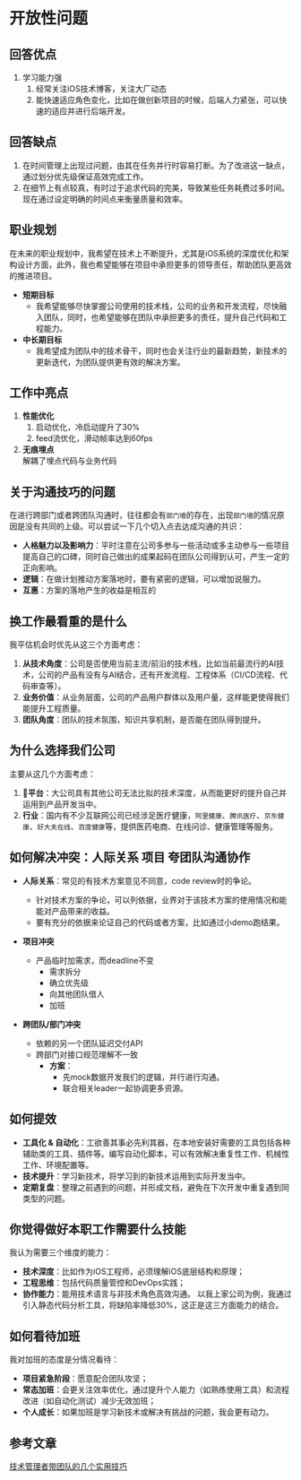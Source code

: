 # 开放性问题
## 回答优点
1. 学习能力强
    1. 经常关注iOS技术博客，关注大厂动态
    2. 能快速适应角色变化，比如在做创新项目的时候，后端人力紧张，可以快速的适应并进行后端开发。

## 回答缺点
1. 在时间管理上出现过问题，由其在任务并行时容易打断。为了改进这一缺点，通过划分优先级保证高效完成工作。
2. 在细节上有点较真，有时过于追求代码的完美，导致某些任务耗费过多时间。现在通过设定明确的时间点来衡量质量和效率。

## 职业规划
在未来的职业规划中，我希望在技术上不断提升，尤其是iOS系统的深度优化和架构设计方面，此外，我也希望能够在项目中承担更多的领导责任，帮助团队更高效的推进项目。
* **短期目标**
    * 我希望能够尽快掌握公司使用的技术栈，公司的业务和开发流程，尽快融入团队，同时，也希望能够在团队中承担更多的责任，提升自己代码和工程能力。
* **中长期目标**
    * 我希望成为团队中的技术骨干，同时也会关注行业的最新趋势，新技术的更新迭代，为团队提供更有效的解决方案。

## 工作中亮点
1. **性能优化** 
    1. 启动优化，冷启动提升了30%
    2. feed流优化，滑动帧率达到60fps
2. **无痕埋点**     
    解耦了埋点代码与业务代码
    
## 关于沟通技巧的问题
在进行跨部门或者跨团队沟通时，往往都会有`部门墙`的存在，出现`部门墙`的情况原因是没有共同的上级。可以尝试一下几个切入点去达成沟通的共识：
* **人格魅力以及影响力**：平时注意在公司多参与一些活动或多主动参与一些项目提高自己的口碑，同时自己做出的成果起码在团队公司得到认可，产生一定的正向影响。
* **逻辑**：在做计划推动方案落地时，要有紧密的逻辑，可以增加说服力。
* **互惠**：方案的落地产生的收益是相互的

## 换工作最看重的是什么
我平估机会时优先从这三个方面考虑：
1. **从技术角度**：公司是否使用当前主流/前沿的技术栈，比如当前最流行的AI技术，公司的产品有没有与AI结合，还有开发流程、工程体系（CI/CD流程、代码审查等）。
2. **业务价值**：从业务层面，公司的产品用户群体以及用户量，这样能更使得我们能提升工程质量。
3. **团队角度**：团队的技术氛围，知识共享机制，是否能在团队得到提升。

## 为什么选择我们公司
主要从这几个方面考虑：
1. **平台**：大公司具有其他公司无法比拟的技术深度，从而能更好的提升自己并运用到产品开发当中。
2. **行业**：国内有不少互联网公司已经涉足医疗健康，`阿里健康`、`腾讯医疗`、`京东健康`、`好大夫在线`、`百度健康`等，提供医药电商、在线问诊、健康管理等服务。

## 如何解决冲突：人际关系 项目 夸团队沟通协作
* **人际关系**：常见的有技术方案意见不同意，code review时的争论。
    * 针对技术方案的争论，可以列依据，业界对于该技术方案的使用情况和能能对产品带来的收益。
    * 要有充分的依据来论证自己的代码或者方案，比如通过小demo跑结果。

* **项目冲突**
    * 产品临时加需求，而deadline不变
        * 需求拆分
        * 确立优先级
        * 向其他团队借人
        * 加班

* **跨团队/部门冲突**
    * 依赖的另一个团队延迟交付API
    * 跨部门对接口规范理解不一致
        * **方案**：
            * 先mock数据开发我们的逻辑，并行进行沟通。
            * 联合相关leader一起协调更多资源。

## 如何提效
* **工具化 & 自动化**：工欲善其事必先利其器，在本地安装好需要的工具包括各种辅助类的工具、插件等。编写自动化脚本，可以有效解决重复性工作、机械性工作、环境配置等。
* **技术提升**：学习新技术，将学习到的新技术运用到实际开发当中。
* **定期复盘**：整理之前遇到的问题，并形成文档，避免在下次开发中重复遇到同类型的问题。

## 你觉得做好本职工作需要什么技能
我认为需要三个维度的能力：

* **技术深度**：比如作为iOS工程师，必须理解iOS底层结构和原理；
* **工程思维**：包括代码质量管控和DevOps实践；
* **协作能力**：能用技术语言与非技术角色高效沟通。
以我上家公司为例，我通过引入静态代码分析工具，将缺陷率降低30%，这正是这三方面能力的结合。

## 如何看待加班
我对加班的态度是分情况看待：
* **项目紧急阶段**：愿意配合团队攻坚；
* **常态加班**：会更关注效率优化，通过提升个人能力（如熟练使用工具）和流程改进（如自动化测试）减少无效加班；
* **个人成长**：如果加班是学习新技术或解决有挑战的问题，我会更有动力。

## 参考文章
[技术管理者带团队的几个实用技巧](https://zhuanlan.zhihu.com/p/168790924)
    